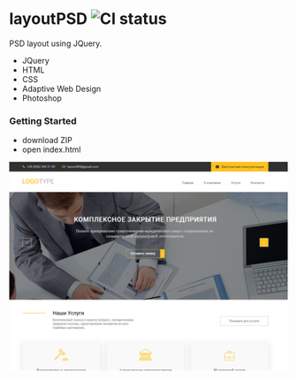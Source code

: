 # layoutPSD ![CI status](https://img.shields.io/badge/layout-PSD-brightgreen)


PSD layout using JQuery.

- JQuery
- HTML
- CSS
- Adaptive Web Design
- Photoshop

### Getting Started
 - download ZIP
 - open index.html

![layoutPSD](layoutPSD.min.png)
